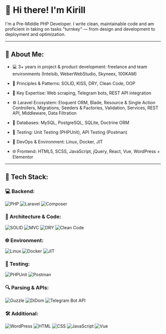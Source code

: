 # 👋 Hi there! I'm Kirill

I'm a Pre-Middle PHP Developer. I write clean, maintainable code and am proficient in taking on tasks "turnkey" — from design and development to deployment and optimization.

---

## 🚀 About Me:

- 💻 3+ years in project & product development: freelance and team environments (Intelsib, WeberWebStudio, Skyneex, 100KAM)

- 🧠 Principles & Patterns: SOLID, KISS, DRY, Clean Code, OOP

- 🔧 Key Expertise: Web scraping, Telegram bots, REST API integration

- ⚙️ Laravel Ecosystem: Eloquent ORM, Blade, Resource & Single Action Controllers, Migrations, Seeders & Factories, Validation, Services, REST API, Middleware, Data Filtration

- 🧱 Databases: MySQL, PostgreSQL, SQLite, Doctrine ORM

- 🧪 Testing: Unit Testing (PHPUnit), API Testing (Postman)

- 🔐 DevOps & Environment: Linux, Docker, JIT

- 🌐 Frontend: HTML5, SCSS, JavaScript, jQuery, React, Vue, WordPress + Elementor

---

## 🧰 Tech Stack:

### 💻 Backend:
![PHP](https://img.shields.io/badge/-PHP-777?style=for-the-badge&logo=php)
![Laravel](https://img.shields.io/badge/-Laravel-red?style=for-the-badge&logo=laravel)
![Composer](https://img.shields.io/badge/-Composer-394989?style=for-the-badge&logo=composer)

### 🧱 Architecture & Code:
![SOLID](https://img.shields.io/badge/-SOLID-green?style=flat-square)
![MVC](https://img.shields.io/badge/-MVC-blue?style=flat-square)
![DRY](https://img.shields.io/badge/-DRY-gray?style=flat-square)
![Clean Code](https://img.shields.io/badge/-Clean_Code-purple?style=flat-square)

### 🌐 Environment:
![Linux](https://img.shields.io/badge/Linux-FCC624?style=for-the-badge&logo=linux&logoColor=black)
![Docker](https://img.shields.io/badge/-Docker-blue?style=for-the-badge)
![JIT](https://img.shields.io/badge/-JIT-394989?style=for-the-badge)

### 🧪 Testing:
![PHPUnit](https://img.shields.io/badge/-PHPUnit-6f42c1?style=for-the-badge)
![Postman](https://img.shields.io/badge/-Postman-orange?style=for-the-badge&logo=postman)

### 🔍 Parsing & APIs:
![Guzzle](https://img.shields.io/badge/-Guzzle-333?style=for-the-badge)
![DiDom](https://img.shields.io/badge/-DiDom-blue?style=for-the-badge)
![Telegram Bot API](https://img.shields.io/badge/-Telegram_API-26A5E4?style=for-the-badge&logo=telegram)

### 🛠 Additional:
![WordPress](https://img.shields.io/badge/-WordPress-21759b?style=for-the-badge&logo=wordpress)
![HTML](https://img.shields.io/badge/-HTML-E34F26?style=for-the-badge&logo=html5&logoColor=white)
![CSS](https://img.shields.io/badge/-CSS-1572B6?style=for-the-badge&logo=css3)
![JavaScript](https://img.shields.io/badge/-JavaScript-F7DF1E?style=for-the-badge&logo=javascript)
![Vue](https://img.shields.io/badge/-Vue-green?style=for-the-badge)
